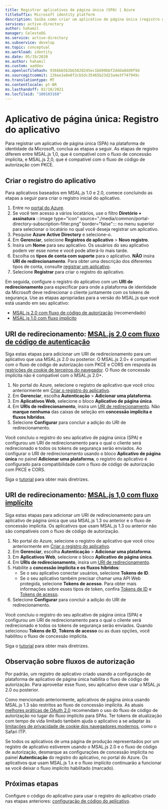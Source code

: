 ```yaml
---
title: Registrar aplicativos de página única (SPA) | Azure
titleSuffix: Microsoft identity platform
description: Saiba como criar um aplicativo de página única (registro de aplicativo)
services: active-directory
author: hahamil
manager: CelesteDG
ms.service: active-directory
ms.subservice: develop
ms.topic: conceptual
ms.workload: identity
ms.date: 05/19/2020
ms.author: hahamil
ms.custom: aaddev
ms.openlocfilehash: 9366bb5b2bb5820245ec1b699bbf2ddda0dd9f9d
ms.sourcegitcommit: 126ee1e8e8f2cb5dc35465b23d23a4e3f747949c
ms.translationtype: MT
ms.contentlocale: pt-BR
ms.lasthandoff: 02/10/2021
ms.locfileid: "100103168"
---
```

# <a name="single-page-application-app-registration"></a>Aplicativo de página única: Registro do aplicativo

Para registrar um aplicativo de página única (SPA) na plataforma de identidade da Microsoft, conclua as etapas a seguir. As etapas de registro diferem entre MSAL.js 1,0, que é compatível com o fluxo de concessão implícita, e MSAL.js 2,0, que é compatível com o fluxo de código de autorização com PKCE.

## <a name="create-the-app-registration"></a>Criar o registro do aplicativo

Para aplicativos baseados em MSAL.js 1.0 e 2.0, comece concluindo as etapas a seguir para criar o registro inicial do aplicativo.

1. Entre no <a href="https://portal.azure.com/" target="_blank">portal do Azure</a>.
1. Se você tem acesso a vários locatários, use o filtro **Diretório + assinatura** :::image type="icon" source="./media/common/portal-directory-subscription-filter.png" border="false"::: no menu superior para selecionar o locatário no qual você deseja registrar um aplicativo.
1. Pesquise **Azure Active Directory** e selecione-o.
1. Em **Gerenciar**, selecione **Registros de aplicativo** > **Novo registro**.
1. Insira um **Nome** para seu aplicativo. Os usuários do seu aplicativo podem ver esse nome e você pode alterá-lo mais tarde.
1. Escolha os **tipos de conta com suporte** para o aplicativo. **NÃO** insira **URI de redirecionamento**. Para obter uma descrição dos diferentes tipos de conta, consulte [registrar um aplicativo](quickstart-register-app.md).
1. Selecione **Registrar** para criar o registro do aplicativo.

Em seguida, configure o registro do aplicativo com um **URI de redirecionamento** para especificar para onde a plataforma de identidade da Microsoft deve redirecionar o cliente juntamente com os tokens de segurança. Use as etapas apropriadas para a versão do MSAL.js que você está usando em seu aplicativo:

- [MSAL.js 2.0 com fluxo de código de autorização](#redirect-uri-msaljs-20-with-auth-code-flow) (recomendado)
- [MSAL.js 1.0 com fluxo implícito](#redirect-uri-msaljs-10-with-implicit-flow)

## <a name="redirect-uri-msaljs-20-with-auth-code-flow"></a>URI de redirecionamento: [MSAL.js 2,0 com fluxo de código de autenticação](https://github.com/AzureAD/microsoft-authentication-library-for-js/tree/dev/lib/msal-browser)

Siga estas etapas para adicionar um URI de redirecionamento para um aplicativo que usa MSAL.js 2.0 ou posterior. O MSAL.js 2.0+ é compatível com o fluxo de código de autorização com PKCE e CORS em resposta às [restrições de cookie de terceiros do navegador](reference-third-party-cookies-spas.md). O fluxo de concessão implícita não é compatível com o MSAL.js 2.0+.

1. No portal do Azure, selecione o registro de aplicativo que você criou anteriormente em [Criar o registro do aplicativo](#create-the-app-registration).
1. Em **Gerenciar**, escolha **Autenticação** > **Adicionar uma plataforma**.
1. Em **Aplicativos Web**, selecione o bloco **Aplicativo de página única**.
1. Em **URIs de redirecionamento**, insira um [URI de redirecionamento](reply-url.md). Não **marque nenhuma** das caixas de seleção em **concessão implícita e fluxos híbridos**.
1. Selecione **Configurar** para concluir a adição do URI de redirecionamento.

Você concluiu o registro do seu aplicativo de página única (SPA) e configurou um URI de redirecionamento para o qual o cliente será redirecionado e todos os tokens de segurança serão enviados. Ao configurar o URI de redirecionamento usando o bloco **Aplicativo de página única** no painel **Adicionar uma plataforma**, o registro do aplicativo é configurado para compatibilidade com o fluxo de código de autorização com PKCE e CORS.

Siga o [tutorial](tutorial-v2-javascript-auth-code.md) para obter mais diretrizes.

## <a name="redirect-uri-msaljs-10-with-implicit-flow"></a>URI de redirecionamento: [MSAL.js 1,0 com fluxo implícito](https://github.com/AzureAD/microsoft-authentication-library-for-js/tree/dev/lib/msal-core)

Siga estas etapas para adicionar um URI de redirecionamento para um aplicativo de página única que usa MSAL.js 1.3 ou anterior e o fluxo de concessão implícita. Os aplicativos que usam MSAL.js 1.3 ou anterior não são compatíveis com o fluxo de código de autorização.

1. No portal do Azure, selecione o registro de aplicativo que você criou anteriormente em [Criar o registro do aplicativo](#create-the-app-registration).
1. Em **Gerenciar**, escolha **Autenticação** > **Adicionar uma plataforma**.
1. Em **Aplicativos Web**, selecione o bloco **Aplicativo de página única**.
1. Em **URIs de redirecionamento**, insira um [URI de redirecionamento](reply-url.md).
1. Habilite a **concessão implícita e os fluxos híbridos**:
    - Se o seu aplicativo conectar usuários, selecione **Tokens de ID**.
    - Se o seu aplicativo também precisar chamar uma API Web protegida, selecione **Tokens de acesso**. Para obter mais informações sobre esses tipos de token, confira [Tokens de ID](id-tokens.md) e [Tokens de acesso](access-tokens.md).
1. Selecione **Configurar** para concluir a adição do URI de redirecionamento.

Você concluiu o registro do seu aplicativo de página única (SPA) e configurou um URI de redirecionamento para o qual o cliente será redirecionado e todos os tokens de segurança serão enviados. Quando selecionou **Tokens de ID**, **Tokens de acesso** ou as duas opções, você habilitou o fluxo de concessão implícita.

Siga o [tutorial](tutorial-v2-javascript-spa.md) para obter mais diretrizes.

## <a name="note-about-authorization-flows"></a>Observação sobre fluxos de autorização

Por padrão, um registro de aplicativo criado usando a configuração de plataforma de aplicativo de página única habilita o fluxo de código de autorização. Para aproveitar esse fluxo, seu aplicativo deve usar o MSAL.js 2.0 ou posterior.

Como mencionado anteriormente, aplicativos de página única usando MSAL.js 1.3 são restritos ao fluxo de concessão implícita. As atuais [melhores práticas de OAuth 2.0](v2-oauth2-auth-code-flow.md) recomendam o uso do fluxo de código de autorização no lugar do fluxo implícito para SPAs. Ter tokens de atualização com tempo de vida limitado também ajuda o aplicativo a se adaptar às [limitações de privacidade de cookie dos navegadores modernos](reference-third-party-cookies-spas.md), como o Safari ITP.

Se todos os aplicativos de uma página de produção representados por um registro de aplicativo estiverem usando o MSAL.js 2.0 e o fluxo de código de autorização, desmarque as configurações de concessão implícita no painel **Autenticação** do registro do aplicativo, no portal do Azure. Os aplicativos que usam MSAL.js 1.x e o fluxo implícito continuarão a funcionar se você deixar o fluxo implícito habilitado (marcado).

## <a name="next-steps"></a>Próximas etapas

Configure o código do aplicativo para usar o registro do aplicativo criado nas etapas anteriores: [configuração de código do aplicativo](scenario-spa-app-configuration.md).
